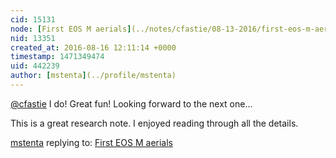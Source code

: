 ```yaml
---
cid: 15131
node: [First EOS M aerials](../notes/cfastie/08-13-2016/first-eos-m-aerials)
nid: 13351
created_at: 2016-08-16 12:11:14 +0000
timestamp: 1471349474
uid: 442239
author: [mstenta](../profile/mstenta)
---
```


[@cfastie](/profile/cfastie) I do! Great fun! Looking forward to the next one...

This is a great research note. I enjoyed reading through all the details.

[mstenta](../profile/mstenta) replying to: [First EOS M aerials](../notes/cfastie/08-13-2016/first-eos-m-aerials)

